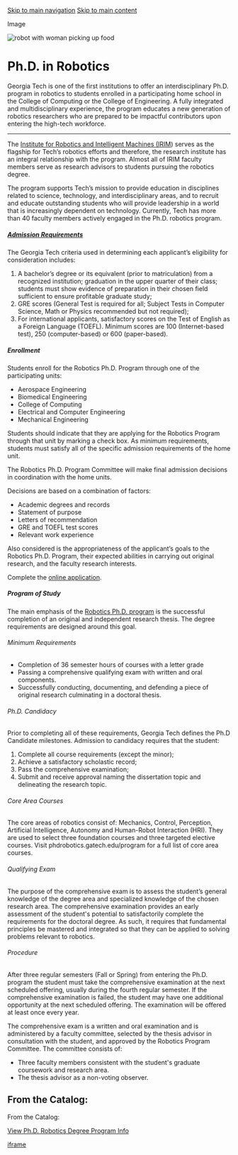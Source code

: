 [Skip to main navigation](https://www.cc.gatech.edu/degree-programs/phd-robotics#main-navigation) [Skip to main content](https://www.cc.gatech.edu/degree-programs/phd-robotics#main-content)

Image

![robot with woman picking up food](https://www.cc.gatech.edu/sites/default/files/styles/main_850x478_/public/images/main/2021/phdrobotics.jpg?itok=gbEjvfXt)

# Ph.D. in Robotics

Georgia Tech is one of the first institutions to offer an interdisciplinary Ph.D. program in robotics to students enrolled in a participating home school in the College of Computing or the College of Engineering. A fully integrated and multidisciplinary experience, the program educates a new generation of robotics researchers who are prepared to be impactful contributors upon entering the high-tech workforce.

* * *

The [Institute for Robotics and Intelligent Machines (IRIM](http://www.robotics.gatech.edu/)) serves as the flagship for Tech’s robotics efforts and therefore, the research institute has an integral relationship with the program. Almost all of IRIM faculty members serve as research advisors to students pursuing the robotics degree.

The program supports Tech’s mission to provide education in disciplines related to science, technology, and interdisciplinary areas, and to recruit and educate outstanding students who will provide leadership in a world that is increasingly dependent on technology. Currently, Tech has more than 40 faculty members actively engaged in the Ph.D. robotics program.

##### [**Admission Requirements**](http://phdrobotics.gatech.edu/requirements)

The Georgia Tech criteria used in determining each applicant’s eligibility for consideration includes:

1. A bachelor’s degree or its equivalent (prior to matriculation) from a recognized institution; graduation in the upper quarter of their class; students must show evidence of preparation in their chosen field sufficient to ensure profitable graduate study;
2. GRE scores (General Test is required for all; Subject Tests in Computer Science, Math or Physics recommended but not required);
3. For international applicants, satisfactory scores on the Test of English as a Foreign Language (TOEFL). Minimum scores are 100 (Internet-based test), 250 (computer-based) or 600 (paper-based).

##### **Enrollment**

Students enroll for the Robotics Ph.D. Program through one of the participating units:

- Aerospace Engineering
- Biomedical Engineering
- College of Computing
- Electrical and Computer Engineering
- Mechanical Engineering

Students should indicate that they are applying for the Robotics Program through that unit by marking a check box. As minimum requirements, students must satisfy all of the specific admission requirements of the home unit.

The Robotics Ph.D. Program Committee will make final admission decisions in coordination with the home units.

Decisions are based on a combination of factors:

- Academic degrees and records
- Statement of purpose
- Letters of recommendation
- GRE and TOEFL test scores
- Relevant work experience

Also considered is the appropriateness of the applicant’s goals to the Robotics Ph.D. Program, their expected abilities in carrying out original research, and the faculty research interests.

Complete the [online application](https://grad.gatech.edu/apply-now/).

##### **Program of Study**

The main emphasis of the [Robotics Ph.D. program](http://www.robotics.gatech.edu/education/phd) is the successful completion of an original and independent research thesis. The degree requirements are designed around this goal.

###### Minimum Requirements

- Completion of 36 semester hours of courses with a letter grade
- Passing a comprehensive qualifying exam with written and oral components.
- Successfully conducting, documenting, and defending a piece of original research culminating in a doctoral thesis.

###### Ph.D. Candidacy

Prior to completing all of these requirements, Georgia Tech defines the Ph.D Candidate milestones. Admission to candidacy requires that the student:

1. Complete all course requirements (except the minor);
2. Achieve a satisfactory scholastic record;
3. Pass the comprehensive examination;
4. Submit and receive approval naming the dissertation topic and delineating the research topic.

###### Core Area Courses

The core areas of robotics consist of: Mechanics, Control, Perception, Artificial Intelligence, Autonomy and Human-Robot Interaction (HRI). They are used to select three foundation courses and three targeted elective courses. Visit phdrobotics.gatech.edu/program for a full list of core area courses.

###### Qualifying Exam

The purpose of the comprehensive exam is to assess the student’s general knowledge of the degree area and specialized knowledge of the chosen research area. The comprehensive examination provides an early assessment of the student's potential to satisfactorily complete the requirements for the doctoral degree. As such, it requires that fundamental principles be mastered and integrated so that they can be applied to solving problems relevant to robotics.

###### Procedure

After three regular semesters (Fall or Spring) from entering the Ph.D. program the student must take the comprehensive examination at the next scheduled offering, usually during the fourth regular semester. If the comprehensive examination is failed, the student may have one additional opportunity at the next scheduled offering. The examination will be offered at least once every year.

The comprehensive exam is a written and oral examination and is administered by a faculty committee, selected by the thesis advisor in consultation with the student, and approved by the Robotics Program Committee. The committee consists of:

- Three faculty members consistent with the student's graduate coursework and research area.
- The thesis advisor as a non-voting observer.

## From the Catalog:

From the Catalog:

[View Ph.D. Robotics Degree Program Info](https://catalog.gatech.edu/programs/robotics-phd/)

[iframe](https://static.addtoany.com/menu/sm.25.html#type=core&event=load)